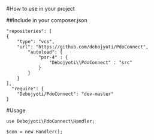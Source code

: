 #How to use in your project

##Include in your composer.json

    "repositories": [
    {
        "type": "vcs",
        "url": "https://github.com/debojyoti/PdoConnect",
            "autoload": {
                "psr-4" : {
                    "Debojyoti\\PdoConnect" : "src"
                }
            }
        }
    ],
      "require": {
        "Debojyoti/PdoConnect": "dev-master"
    }

#Usage

    use Debojyoti\PdoConnect\Handler;

    $con = new Handler();